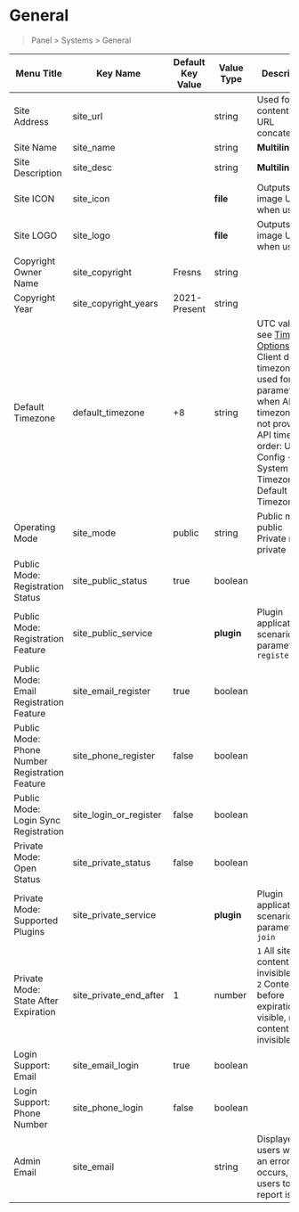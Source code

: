 # General

> Panel > Systems > General

| Menu Title | Key Name | Default Key Value | Value Type | Description |
| --- | --- | --- | --- | --- |
| Site Address | site_url |  | string | Used for content Web URL concatenation |
| Site Name | site_name |  | string | **Multilingual** |
| Site Description | site_desc |  | string | **Multilingual** |
| Site ICON | site_icon |  | **file** | Outputs image URL when used |
| Site LOGO | site_logo |  | **file** | Outputs image URL when used |
| Copyright Owner Name | site_copyright | Fresns | string |  |
| Copyright Year | site_copyright_years | 2021-Present | string |  |
| Default Timezone | default_timezone | +8 | string | UTC value, see [Timezone Options](../dictionary/timezone.md)<br>Client default timezone, used for time parameters when API timezone is not provided.<br>API timezone order: User Config -> System Timezone -> Default Timezone |
| Operating Mode | site_mode | public | string | Public mode public<br>Private mode private |
| Public Mode: Registration Status | site_public_status | true | boolean |  |
| Public Mode: Registration Feature | site_public_service |  | **plugin** | Plugin application scenario parameter `register` |
| Public Mode: Email Registration Feature | site_email_register | true | boolean |  |
| Public Mode: Phone Number Registration Feature | site_phone_register | false | boolean |  |
| Public Mode: Login Sync Registration | site_login_or_register | false | boolean |  |
| Private Mode: Open Status | site_private_status | false | boolean |  |
| Private Mode: Supported Plugins | site_private_service |  | **plugin** | Plugin application scenario parameter `join` |
| Private Mode: State After Expiration | site_private_end_after | 1 | number | `1` All site content is invisible<br>`2` Content before expiration is visible, new content is invisible |
| Login Support: Email | site_email_login | true | boolean |  |
| Login Support: Phone Number | site_phone_login | false | boolean |  |
| Admin Email | site_email |  | string | Displayed to users when an error occurs, for users to report issues. |
